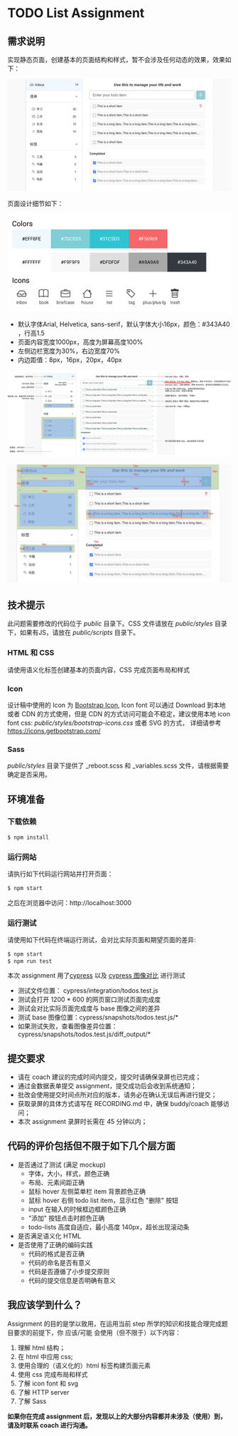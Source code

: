 # TODO List Assignment

## 需求说明

实现静态页面，创建基本的页面结构和样式，暂不会涉及任何动态的效果，效果如下：

![todo-list](document/todo-list-hover.png)

页面设计细节如下：

![color-icon](document/color-icon.png)

- 默认字体Arial, Helvetica, sans-serif，默认字体大小16px，颜色：#343A40 ，行高1.5
- 页面内容宽度1000px，高度为屏幕高度100%
- 左侧边栏宽度为30%，右边宽度70%
- 内边距值：8px，16px，20px，40px

![aside](document/overall.png)

![space](document/space.jpg)

## 技术提示

此问题需要修改的代码位于 _public_ 目录下。CSS 文件请放在 _public/styles_ 目录下，如果有JS，请放在 _public/scripts_ 目录下。

### HTML 和 CSS

请使用语义化标签创建基本的页面内容，CSS 完成页面布局和样式

### Icon

设计稿中使用的 Icon 为 [Bootstrap Icon](https://icons.getbootstrap.com/), 
Icon font 可以通过 Download 到本地或者 CDN 的方式使用，但是 CDN 的方式访问可能会不稳定，建议使用本地 icon font css: _public/styles/bootstrap-icons.css_  或者 SVG 的方式，
详细请参考 https://icons.getbootstrap.com/

### Sass

_public/styles_ 目录下提供了 _reboot.scss 和 _variables.scss 文件，请根据需要确定是否采用。

## 环境准备

### 下载依赖

```bash
$ npm install
```

### 运行网站

请执行如下代码运行网站并打开页面：

```bash
$ npm start
```

之后在浏览器中访问：http://localhost:3000

### 运行测试

请使用如下代码在终端运行测试，会对比实际页面和期望页面的差异:

```
$ npm start
$ npm run test
```
本次 assignment 用了[cypress](https://www.cypress.io/) 以及 [cypress 图像对比](https://github.com/jaredpalmer/cypress-image-snapshot) 进行测试

- 测试文件位置： cypress/integration/todos.test.js
- 测试会打开 1200 * 600 的网页窗口测试页面完成度  
- 测试会对比实际页面完成度与 base 图像之间的差异  
- 测试 base 图像位置：cypress/snapshots/todos.test.js/*
- 如果测试失败，查看图像差异位置：cypress/snapshots/todos.test.js/diff_output/*


## 提交要求
- 请在 coach 建议的完成时间内提交，提交时请确保录屏也已完成；
- 通过金数据表单提交 assignment，提交成功后会收到系统通知；
- 批改会使用提交时间点所对应的版本，请务必在确认无误后再进行提交；
- 获取录屏的具体方式请写在 RECORDING.md 中，确保 buddy/coach 能够访问；
- 本次 assignment 录屏时长需在 45 分钟以内；

## 代码的评价包括但不限于如下几个层方面

- 是否通过了测试 (满足 mockup)
  - 字体，大小，样式，颜色正确
  - 布局、元素间距正确
  - 鼠标 hover 左侧菜单栏 item 背景颜色正确
  - 鼠标 hover 右侧 todo list item，显示红色 "删除" 按钮
  - input 在输入的时候框边框颜色正确
  - "添加" 按钮点击时颜色正确
  - todo-lists 高度自适应，最小高度 140px，超长出现滚动条
- 是否满足语义化 HTML
- 是否使用了正确的编码实践
  - 代码的格式是否正确
  - 代码的命名是否有意义
  - 代码是否遵循了小步提交原则
  - 代码的提交信息是否明确有意义

## 我应该学到什么？
Assignment 的目的是学以致用，在运用当前 step 所学的知识和技能合理完成题目要求的前提下，你 应该/可能 会使用（但不限于）以下内容：

1. 理解 html 结构；
2. 在 html 中应用 css;
3. 使用合理的（语义化的）html 标签构建页面元素
4. 使用 css 完成布局和样式
5. 了解 icon font 和 svg
6. 了解 HTTP server
7. 了解 Sass

**如果你在完成 assignment 后，发现以上的大部分内容都并未涉及（使用）到，请及时联系 coach 进行沟通。**
